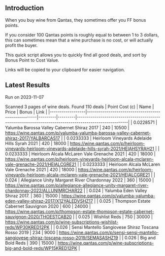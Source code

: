 ## Introduction

When you buy wine from Qantas, they sometimes offer you FF bonus points. 

If you consider 100 Qantas points is roughly equal to between 1 to 3 dollars, this can sometimes mean that a wine purchase is no cost, or will actually profit the buyer.

This quick script allows you to quickly find all good deals, and sort by Bonus Point to Cost Value.

Links will be copied to your clipboard for easier navigation.

## Latest Results

Run on 2023-11-07

Scanned 3 pages of wine deals.
Found 110 deals
|   Point Cost (c) | Name                                                |   Price |   Bonus | Link                                                                                                   |
|------------------|-----------------------------------------------------|---------|---------|--------------------------------------------------------------------------------------------------------|
|        0.0228571 | Yalumba Barossa Valley Cabernet Shiraz 2017         |     240 |   10500 | https://wine.qantas.com/p/yalumba-yalumba-barossa-valley-cabernet-shiraz-2017/YALBARCAS17              |
|        0.0233333 | Heirloom Vineyards Adelaide Hills Syrah 2021        |     420 |   18000 | https://wine.qantas.com/p/heirloom-vineyards-heirloom-vineyards-adelaide-hills-syrah-2021/HEIAHSYRAH21 |
|        0.0233333 | Heirloom Alcala McLaren Vale Grenache 2021          |     420 |   18000 | https://wine.qantas.com/p/heirloom-vineyards-heirloom-alcala-mclaren-vale-grenache-2021/HEIALCGRE21    |
|        0.0233333 | Heirloom Alcala McLaren Vale Grenache 2021          |     420 |   18000 | https://wine.qantas.com/p/heirloom-vineyards-heirloom-alcala-mclaren-vale-grenache-2021/HEIALCGRE21    |
|        0.024     | Allegiance Unity Margaret River Chardonnay 2022     |     360 |   15000 | https://wine.qantas.com/p/allegiance-allegiance-unity-margaret-river-chardonnay-2022/ALLUNIMRCHAR22    |
|        0.024     | Yalumba Eden Valley Shiraz 2017.                    |     360 |   15000 | https://wine.qantas.com/p/yalumba-yalumba-eden-valley-shiraz-2017/X12YALEDVSHZ17                       |
|        0.025     | Thompson Estate Cabernet Sauvignon 2020             |     600 |   24000 | https://wine.qantas.com/p/thompson-estate-thompson-estate-cabernet-sauvignon-2020/THOESTCAB20          |
|        0.025     | Wishlist Reds                                       |     750 |   30000 | https://wine.qantas.com/p/wine-subscriptions-wishlist-reds/WP30KRED12PK                                |
|        0.026     | Sensi Mantello Sangiovese Shiraz Toscana Rosso 2019 |     234 |    9000 | https://wine.qantas.com/p/sensi-sensi-mantello-sangiovese-shiraz-toscana-rosso-2019/SEMASASHZ19        |
|        0.026     | Big and Bold Reds                                   |     390 |   15000 | https://wine.qantas.com/p/wine-subscriptions-big-and-bold-reds/WP15KRED12PK                            |

